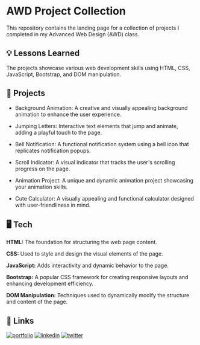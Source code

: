 
# AWD Project Collection

This repository contains the landing page for a collection of projects I completed in my Advanced Web Design (AWD) class.

## 💡 Lessons Learned

The projects showcase various web development skills using HTML, CSS, JavaScript, Bootstrap, and DOM manipulation.

## 💼 Projects

- Background Animation: A creative and visually appealing background animation to enhance the user experience.

- Jumping Letters: Interactive text elements that jump and animate, adding a playful touch to the page.

- Bell Notification: A functional notification system using a bell icon that replicates notification popups.

- Scroll Indicator: A visual indicator that tracks the user's scrolling progress on the page.

- Animation Project: A unique and dynamic animation project showcasing your animation skills.

- Cute Calculator: A visually appealing and functional calculator designed with user-friendliness in mind.

## 🖥️ Tech

**HTML:** The foundation for structuring the web page content.

**CSS:** Used to style and design the visual elements of the page.

**JavaScript:** Adds interactivity and dynamic behavior to the page.

**Bootstrap:** A popular CSS framework for creating responsive layouts and enhancing development efficiency.

**DOM Manipulation:** Techniques used to dynamically modify the structure and content of the page.

## 🔗 Links
[![portfolio](https://img.shields.io/badge/my_portfolio-000?style=for-the-badge&logo=ko-fi&logoColor=white)](https://precious-carbonell.github.io/Resume/)
[![linkedin](https://img.shields.io/badge/linkedin-0A66C2?style=for-the-badge&logo=linkedin&logoColor=white)](https://www.linkedin.com/in/precious-angeline-carbonell-219015298/)
[![twitter](https://img.shields.io/badge/twitter-1DA1F2?style=for-the-badge&logo=twitter&logoColor=white)](https://twitter.com/aenjils/)

